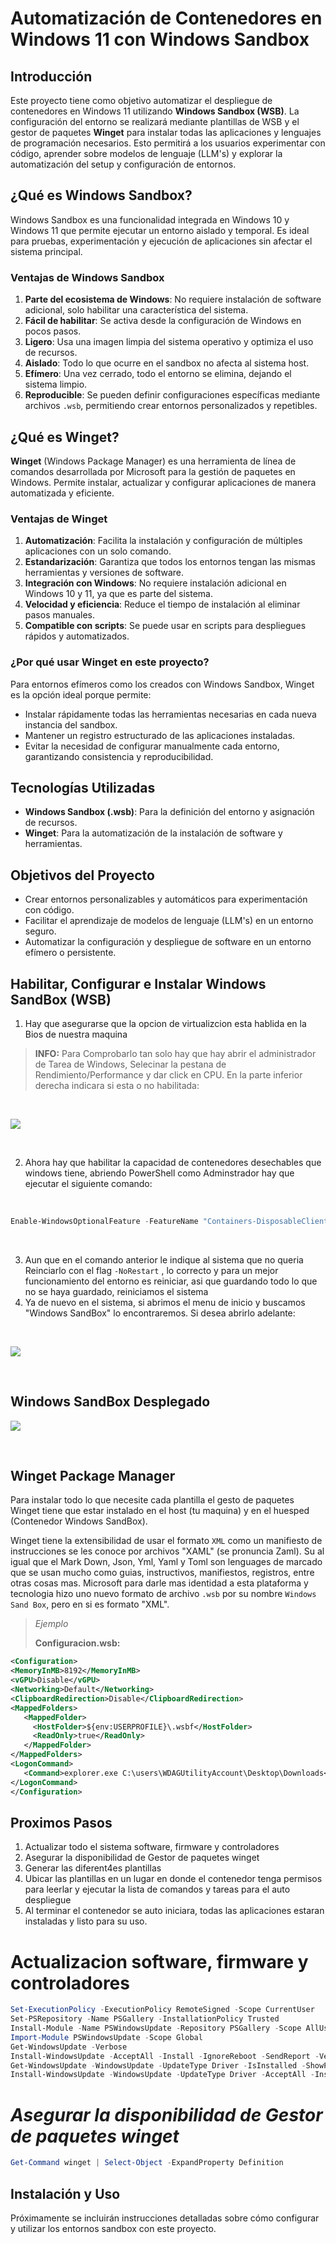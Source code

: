 # Automatización de Contenedores en Windows 11 con Windows Sandbox

## Introducción

Este proyecto tiene como objetivo automatizar el despliegue de contenedores en Windows 11 utilizando **Windows Sandbox (WSB)**. La configuración del entorno se realizará mediante plantillas de WSB y el gestor de paquetes **Winget** para instalar todas las aplicaciones y lenguajes de programación necesarios. Esto permitirá a los usuarios experimentar con código, aprender sobre modelos de lenguaje (LLM's) y explorar la automatización del setup y configuración de entornos.

## ¿Qué es Windows Sandbox?

Windows Sandbox es una funcionalidad integrada en Windows 10 y Windows 11 que permite ejecutar un entorno aislado y temporal. Es ideal para pruebas, experimentación y ejecución de aplicaciones sin afectar el sistema principal.

### Ventajas de Windows Sandbox

1. **Parte del ecosistema de Windows**: No requiere instalación de software adicional, solo habilitar una característica del sistema.
2. **Fácil de habilitar**: Se activa desde la configuración de Windows en pocos pasos.
3. **Ligero**: Usa una imagen limpia del sistema operativo y optimiza el uso de recursos.
4. **Aislado**: Todo lo que ocurre en el sandbox no afecta al sistema host.
5. **Efímero**: Una vez cerrado, todo el entorno se elimina, dejando el sistema limpio.
6. **Reproducible**: Se pueden definir configuraciones específicas mediante archivos `.wsb`, permitiendo crear entornos personalizados y repetibles.

## ¿Qué es Winget?

**Winget** (Windows Package Manager) es una herramienta de línea de comandos desarrollada por Microsoft para la gestión de paquetes en Windows. Permite instalar, actualizar y configurar aplicaciones de manera automatizada y eficiente.

### Ventajas de Winget

1. **Automatización**: Facilita la instalación y configuración de múltiples aplicaciones con un solo comando.
2. **Estandarización**: Garantiza que todos los entornos tengan las mismas herramientas y versiones de software.
3. **Integración con Windows**: No requiere instalación adicional en Windows 10 y 11, ya que es parte del sistema.
4. **Velocidad y eficiencia**: Reduce el tiempo de instalación al eliminar pasos manuales.
5. **Compatible con scripts**: Se puede usar en scripts para despliegues rápidos y automatizados.

### ¿Por qué usar Winget en este proyecto?

Para entornos efímeros como los creados con Windows Sandbox, Winget es la opción ideal porque permite:

- Instalar rápidamente todas las herramientas necesarias en cada nueva instancia del sandbox.
- Mantener un registro estructurado de las aplicaciones instaladas.
- Evitar la necesidad de configurar manualmente cada entorno, garantizando consistencia y reproducibilidad.

## Tecnologías Utilizadas

- **Windows Sandbox (.wsb)**: Para la definición del entorno y asignación de recursos.
- **Winget**: Para la automatización de la instalación de software y herramientas.

## Objetivos del Proyecto

- Crear entornos personalizables y automáticos para experimentación con código.
- Facilitar el aprendizaje de modelos de lenguaje (LLM's) en un entorno seguro.
- Automatizar la configuración y despliegue de software en un entorno efímero o persistente.

## Habilitar, Configurar e Instalar Windows SandBox (WSB)

1) Hay que asegurarse que la opcion de virtualizcion esta hablida en la Bios de nuestra maquina

> **INFO:**
> Para Comprobarlo tan solo hay que hay abrir el administrador de Tarea de Windows,
> Selecinar la pestana de Rendimiento/Performance y dar click en CPU. En la parte
> inferior derecha indicara si esta o no habilitada:

<br>

![](assets/virt-enabled.png)

<br>

2) Ahora hay que habilitar la capacidad de contenedores desechables que windows tiene,
abriendo PowerShell como Adminstrador hay que ejecutar el siguiente comando:

<br>

```powershell
Enable-WindowsOptionalFeature -FeatureName "Containers-DisposableClientVM" -All -Online -NoRestart
```

<br>

3) Aun que en el comando anterior le indique al sistema que no queria Reinciarlo
con el flag `-NoRestart` , lo correcto y para un mejor funcionamiento del entorno
es reiniciar, asi que guardando todo lo que no se haya guardado, reiniciamos el sistema
4) Ya de nuevo en el sistema, si abrimos el menu de inicio y buscamos "Windows SandBox"
lo encontraremos. Si desea abrirlo adelante:

<br>

![](assets/wsb-start.png)

<br>

## Windows SandBox Desplegado

![](assets/wsb-open.png)

<br>

## Winget Package Manager

Para instalar todo lo que necesite cada plantilla el gesto de paquetes Winget tiene que estar instalado
en el host (tu maquina) y en el huesped (Contenedor Windows SandBox).

Winget tiene la extensibilidad de usar el formato `XML` como un manifiesto de instrucciones se les conoce por
archivos "XAML" (se pronuncia Zaml). Su al igual que el Mark Down, Json, Yml, Yaml y Toml son lenguages de
marcado que se usan mucho como guias, instructivos, manifiestos, registros, entre otras cosas mas. Microsoft
para darle mas identidad a esta plataforma y tecnologia hizo uno nuevo formato de archivo `.wsb` por su nombre
`Windows Sand Box`, pero en si es formato "XML".

> *Ejemplo*
>
> **Configuracion.wsb:**

```xml
<Configuration>
<MemoryInMB>8192</MemoryInMB>
<vGPU>Disable</vGPU>
<Networking>Default</Networking>
<ClipboardRedirection>Disable</ClipboardRedirection>
<MappedFolders>
   <MappedFolder>
     <HostFolder>${env:USERPROFILE}\.wsbf</HostFolder>
     <ReadOnly>true</ReadOnly>
   </MappedFolder>
</MappedFolders>
<LogonCommand>
   <Command>explorer.exe C:\users\WDAGUtilityAccount\Desktop\Downloads</Command>
</LogonCommand>
</Configuration>
```            

## Proximos Pasos

1. Actualizar todo el sistema software, firmware y controladores
2. Asegurar la disponibilidad de Gestor de paquetes winget
3. Generar las diferent4es plantillas
4. Ubicar las plantillas en un lugar en donde el contenedor tenga permisos
para leerlar y ejecutar la lista de comandos y tareas para el auto despliegue
5. Al terminar el contenedor se auto iniciara, todas las aplicaciones estaran instaladas y listo para su uso.

# **Actualizacion software, firmware y controladores**

```powershell
Set-ExecutionPolicy -ExecutionPolicy RemoteSigned -Scope CurrentUser
Set-PSRepository -Name PSGallery -InstallationPolicy Trusted
Install-Module -Name PSWindowsUpdate -Repository PSGallery -Scope AllUsers
Import-Module PSWindowsUpdate -Scope Global
Get-WindowsUpdate -Verbose
Install-WindowsUpdate -AcceptAll -Install -IgnoreReboot -SendReport -Verbose *>&1 | Out-File "${ENV:USERPROFILE}\PSWindowsUpdate.log"
Get-WindowsUpdate -WindowsUpdate -UpdateType Driver -IsInstalled -ShowPreSearchCriteria -Verbose
Install-WindowsUpdate -WindowsUpdate -UpdateType Driver -AcceptAll -Install -IgnoreReboot -SendReport *>&1 | Out-File "${ENV:USERPROFILE}\WindowsUpdate-Drivers.log"
```

# *Asegurar la disponibilidad de Gestor de paquetes winget*

```powershell
Get-Command winget | Select-Object -ExpandProperty Definition
```

## Instalación y Uso

Próximamente se incluirán instrucciones detalladas sobre cómo configurar y utilizar los entornos sandbox con este proyecto.
